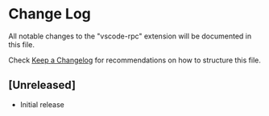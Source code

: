# Change Log
All notable changes to the "vscode-rpc" extension will be documented in this file.

Check [Keep a Changelog](http://keepachangelog.com/) for recommendations on how to structure this file.

## [Unreleased]
- Initial release